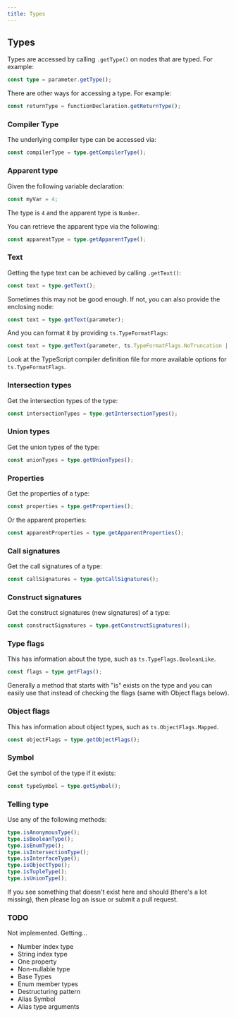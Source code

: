 ```yaml
---
title: Types
---
```


## Types

Types are accessed by calling `.getType()` on nodes that are typed. For example:

```typescript
const type = parameter.getType();
```

There are other ways for accessing a type. For example:

```typescript
const returnType = functionDeclaration.getReturnType();
```

### Compiler Type

The underlying compiler type can be accessed via:

```typescript
const compilerType = type.getCompilerType();
```

### Apparent type

Given the following variable declaration:

```typescript
const myVar = 4;
```

The type is `4` and the apparent type is `Number`.

You can retrieve the apparent type via the following:

```typescript
const apparentType = type.getApparentType();
```

### Text

Getting the type text can be achieved by calling `.getText()`:

```typescript
const text = type.getText();
```

Sometimes this may not be good enough. If not, you can also provide the enclosing node:

```typescript
const text = type.getText(parameter);
```

And you can format it by providing `ts.TypeFormatFlags`:

```typescript
const text = type.getText(parameter, ts.TypeFormatFlags.NoTruncation | ts.TypeFormatFlags.WriteArrayAsGenericType);
```

Look at the TypeScript compiler definition file for more available options for `ts.TypeFormatFlags`.

### Intersection types

Get the intersection types of the type:

```typescript
const intersectionTypes = type.getIntersectionTypes();
```

### Union types

Get the union types of the type:

```typescript
const unionTypes = type.getUnionTypes();
```

### Properties

Get the properties of a type:

```typescript
const properties = type.getProperties();
```

Or the apparent properties:

```typescript
const apparentProperties = type.getApparentProperties();
```

### Call signatures

Get the call signatures of a type:

```typescript
const callSignatures = type.getCallSignatures();
```

### Construct signatures

Get the construct signatures (new signatures) of a type:

```typescript
const constructSignatures = type.getConstructSignatures();
```

### Type flags

This has information about the type, such as `ts.TypeFlags.BooleanLike`.

```typescript
const flags = type.getFlags();
```

Generally a method that starts with "is" exists on the type and you can easily use that instead of checking the flags (same with Object flags below).

### Object flags

This has information about object types, such as `ts.ObjectFlags.Mapped`.

```typescript
const objectFlags = type.getObjectFlags();
```

### Symbol

Get the symbol of the type if it exists:

```typescript
const typeSymbol = type.getSymbol();
```

### Telling type

Use any of the following methods:

```typescript
type.isAnonymousType();
type.isBooleanType();
type.isEnumType();
type.isIntersectionType();
type.isInterfaceType();
type.isObjectType();
type.isTupleType();
type.isUnionType();
```

If you see something that doesn't exist here and should (there's a lot missing), then please log an issue or submit a pull request.

### TODO

Not implemented. Getting...

* Number index type
* String index type
* One property
* Non-nullable type
* Base Types
* Enum member types
* Destructuring pattern
* Alias Symbol
* Alias type arguments